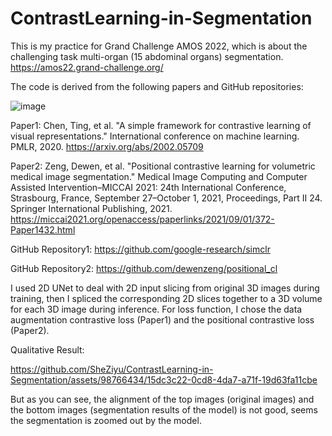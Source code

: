 # ContrastLearning-in-Segmentation

This is my practice for Grand Challenge AMOS 2022, which is about the challenging task multi-organ (15 abdominal organs) segmentation. https://amos22.grand-challenge.org/

The code is derived from the following papers and GitHub repositories:


![image](https://github.com/SheZiyu/ContrastLearning-in-Segmentation/assets/98766434/2cd0d575-b27b-4e4d-a633-2ab9ad7930a2)

Paper1: Chen, Ting, et al. "A simple framework for contrastive learning of visual representations." International conference on machine learning. PMLR, 2020. https://arxiv.org/abs/2002.05709

Paper2: Zeng, Dewen, et al. "Positional contrastive learning for volumetric medical image segmentation." Medical Image Computing and Computer Assisted Intervention–MICCAI 2021: 24th International Conference, Strasbourg, France, September 27–October 1, 2021, Proceedings, Part II 24. Springer International Publishing, 2021. https://miccai2021.org/openaccess/paperlinks/2021/09/01/372-Paper1432.html

GitHub Repository1: https://github.com/google-research/simclr

GitHub Repository2: https://github.com/dewenzeng/positional_cl

I used 2D UNet to deal with 2D input slicing from original 3D images during training, then I spliced the corresponding 2D slices together to a 3D volume for each 3D image during inference. For loss function, I chose the data augmentation contrastive loss (Paper1) and the positional contrastive loss (Paper2).

Qualitative Result:

https://github.com/SheZiyu/ContrastLearning-in-Segmentation/assets/98766434/15dc3c22-0cd8-4da7-a71f-19d63fa11cbe

But as you can see, the alignment of the top images (original images) and the bottom images (segmentation results of the model) is not good, seems the segmentation is zoomed out by the model. 
 



